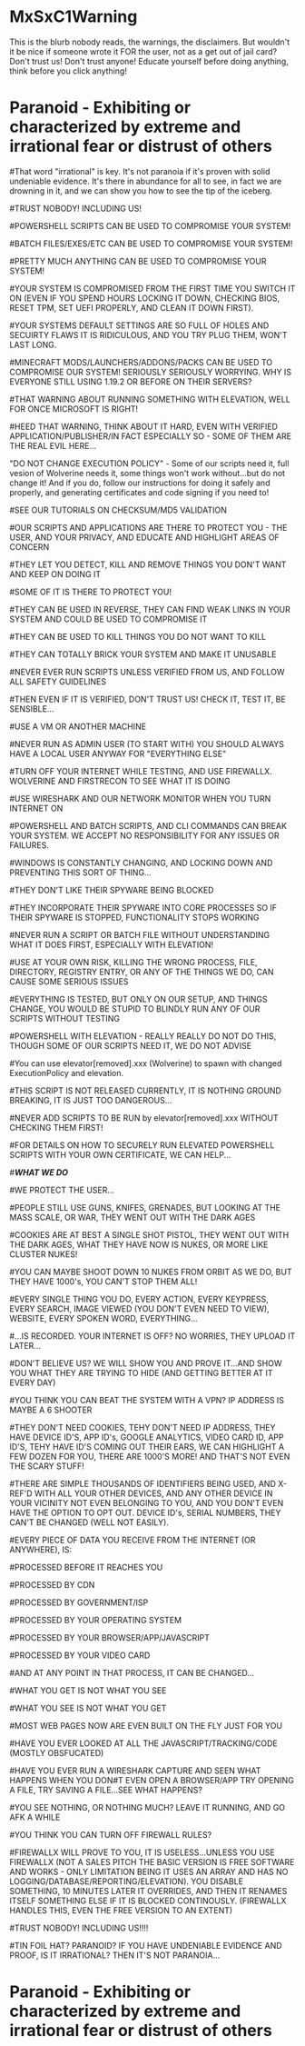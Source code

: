 # MxSxC1Warning
This is the blurb nobody reads, the warnings, the disclaimers. But wouldn't it be nice if someone wrote it FOR the user, not as a get out of jail card? Don't trust us! Don't trust anyone! Educate yourself before doing anything, think before you click anything!

# Paranoid - Exhibiting or characterized by extreme and irrational fear or distrust of others

#That word "irrational" is key. It's not paranoia if it's proven with solid undeniable evidence. It's there in abundance for all to see, in fact we are drowning in it, and we can show you how to see the tip of the iceberg.

#TRUST NOBODY! INCLUDING US!

#POWERSHELL SCRIPTS CAN BE USED TO COMPROMISE YOUR SYSTEM!

#BATCH FILES/EXES/ETC CAN BE USED TO COMPROMISE YOUR SYSTEM!

#PRETTY MUCH ANYTHING CAN BE USED TO COMPROMISE YOUR SYSTEM!

#YOUR SYSTEM IS COMPROMISED FROM THE FIRST TIME YOU SWITCH IT ON (EVEN IF YOU SPEND HOURS LOCKING IT DOWN, CHECKING BIOS, RESET TPM, SET UEFI PROPERLY, AND CLEAN IT DOWN FIRST).

#YOUR SYSTEMS DEFAULT SETTINGS ARE SO FULL OF HOLES AND SECUIRTY FLAWS IT IS RIDICULOUS, AND YOU TRY PLUG THEM, WON'T LAST LONG.

#MINECRAFT MODS/LAUNCHERS/ADDONS/PACKS CAN BE USED TO COMPROMISE OUR SYSTEM! SERIOUSLY SERIOUSLY WORRYING. WHY IS EVERYONE STILL USING 1.19.2 OR BEFORE ON THEIR SERVERS?

#THAT WARNING ABOUT RUNNING SOMETHING WITH ELEVATION, WELL FOR ONCE MICROSOFT IS RIGHT!

#HEED THAT WARNING, THINK ABOUT IT HARD, EVEN WITH VERIFIED APPLICATION/PUBLISHER/IN FACT ESPECIALLY SO - SOME OF THEM ARE THE REAL EVIL HERE...

"DO NOT CHANGE EXECUTION POLICY" - Some of our scripts need it, full vesion of Wolverine needs it, some things won't work without...but do not change it! And if you do, follow our instructions for doing it safely and properly, and generating certificates and code signing if you need to!

#SEE OUR TUTORIALS ON CHECKSUM/MD5 VALIDATION

#OUR SCRIPTS AND APPLICATIONS ARE THERE TO PROTECT YOU - THE USER, AND YOUR PRIVACY, AND EDUCATE AND HIGHLIGHT AREAS OF CONCERN

#THEY LET YOU DETECT, KILL AND REMOVE THINGS YOU DON'T WANT AND KEEP ON DOING IT 

#SOME OF IT IS THERE TO PROTECT YOU!

#THEY CAN BE USED IN REVERSE, THEY CAN FIND WEAK LINKS IN YOUR SYSTEM AND COULD BE USED TO COMPROMISE IT

#THEY CAN BE USED TO KILL THINGS YOU DO NOT WANT TO KILL

#THEY CAN TOTALLY BRICK YOUR SYSTEM AND MAKE IT UNUSABLE

#NEVER EVER RUN SCRIPTS UNLESS VERIFIED FROM US, AND FOLLOW ALL SAFETY GUIDELINES

#THEN EVEN IF IT IS VERIFIED, DON'T TRUST US! CHECK IT, TEST IT, BE SENSIBLE...

#USE A VM OR ANOTHER MACHINE

#NEVER RUN AS ADMIN USER (TO START WITH) YOU SHOULD ALWAYS HAVE A LOCAL USER ANYWAY FOR "EVERYTHING ELSE"

#TURN OFF YOUR INTERNET WHILE TESTING, AND USE FIREWALLX. WOLVERINE AND FIRSTRECON TO SEE WHAT IT IS DOING

#USE WIRESHARK AND OUR NETWORK MONITOR WHEN YOU TURN INTERNET ON

#POWERSHELL AND BATCH SCRIPTS, AND CLI COMMANDS CAN BREAK YOUR SYSTEM. WE ACCEPT NO RESPONSIBILITY FOR ANY ISSUES OR FAILURES.

#WINDOWS IS CONSTANTLY CHANGING, AND LOCKING DOWN AND PREVENTING THIS SORT OF THING...

#THEY DON'T LIKE THEIR SPYWARE BEING BLOCKED

#THEY INCORPORATE THEIR SPYWARE INTO CORE PROCESSES SO IF THEIR SPYWARE IS STOPPED, FUNCTIONALITY STOPS WORKING

#NEVER RUN A SCRIPT OR BATCH FILE WITHOUT UNDERSTANDING WHAT IT DOES FIRST, ESPECIALLY WITH ELEVATION!

#USE AT YOUR OWN RISK, KILLING THE WRONG PROCESS, FILE, DIRECTORY, REGISTRY ENTRY, OR ANY OF THE THINGS WE DO, CAN CAUSE SOME SERIOUS ISSUES

#EVERYTHING IS TESTED, BUT ONLY ON OUR SETUP, AND THINGS CHANGE, YOU WOULD BE STUPID TO BLINDLY RUN ANY OF OUR SCRIPTS WITHOUT TESTING

#POWERSHELL WITH ELEVATION - REALLY REALLY DO NOT DO THIS, THOUGH SOME OF OUR SCRIPTS NEED IT, WE DO NOT ADVISE

#You can use elevator[removed].xxx (Wolverine) to spawn with changed ExecutionPolicy and elevation.

#THIS SCRIPT IS NOT RELEASED CURRENTLY, IT IS NOTHING GROUND BREAKING, IT IS JUST TOO DANGEROUS...

#NEVER ADD SCRIPTS TO BE RUN by elevator[removed].xxx WITHOUT CHECKING THEM FIRST!

#FOR DETAILS ON HOW TO SECURELY RUN ELEVATED POWERSHELL SCRIPTS WITH YOUR OWN CERTIFICATE, WE CAN HELP...

#___WHAT WE DO___

#WE PROTECT THE USER...

#PEOPLE STILL USE GUNS, KNIFES, GRENADES, BUT LOOKING AT THE MASS SCALE, OR WAR, THEY WENT OUT WITH THE DARK AGES

#COOKIES ARE AT BEST A SINGLE SHOT PISTOL, THEY WENT OUT WITH THE DARK AGES, WHAT THEY HAVE NOW IS NUKES, OR MORE LIKE CLUSTER NUKES! 

#YOU CAN MAYBE SHOOT DOWN 10 NUKES FROM ORBIT AS WE DO, BUT THEY HAVE 1000's, YOU CAN'T STOP THEM ALL!

#EVERY SINGLE THING YOU DO, EVERY ACTION, EVERY KEYPRESS, EVERY SEARCH, IMAGE VIEWED (YOU DON'T EVEN NEED TO VIEW), WEBSITE, EVERY SPOKEN WORD, EVERYTHING...

#...IS RECORDED. YOUR INTERNET IS OFF? NO WORRIES, THEY UPLOAD IT LATER...

#DON'T BELIEVE US? WE WILL SHOW YOU AND PROVE IT...AND SHOW YOU WHAT THEY ARE TRYING TO HIDE (AND GETTING BETTER AT IT EVERY DAY)

#YOU THINK YOU CAN BEAT THE SYSTEM WITH A VPN? IP ADDRESS IS MAYBE A 6 SHOOTER

#THEY DON'T NEED COOKIES, TEHY DON'T NEED IP ADDRESS, THEY HAVE DEVICE ID'S, APP ID's, GOOGLE ANALYTICS, VIDEO CARD ID, APP ID'S, TEHY HAVE ID'S COMING OUT THEIR EARS, WE CAN HIGHLIGHT A FEW DOZEN FOR YOU, THERE ARE 1000'S MORE! AND THAT'S NOT EVEN THE SCARY STUFF!

#THERE ARE SIMPLE THOUSANDS OF IDENTIFIERS BEING USED, AND X-REF'D WITH ALL YOUR OTHER DEVICES, AND ANY OTHER DEVICE IN YOUR VICINITY NOT EVEN BELONGING TO YOU, AND YOU DON'T EVEN HAVE THE OPTION TO OPT OUT. DEVICE ID's, SERIAL NUMBERS, THEY CAN'T BE CHANGED (WELL NOT EASILY).

#EVERY PIECE OF DATA YOU RECEIVE FROM THE INTERNET (OR ANYWHERE), IS:

#PROCESSED BEFORE IT REACHES YOU

#PROCESSED BY CDN

#PROCESSED BY GOVERNMENT/ISP

#PROCESSED BY YOUR OPERATING SYSTEM

#PROCESSED BY YOUR BROWSER/APP/JAVASCRIPT

#PROCESSED BY YOUR VIDEO CARD

#AND AT ANY POINT IN THAT PROCESS, IT CAN BE CHANGED...

#WHAT YOU GET IS NOT WHAT YOU SEE

#WHAT YOU SEE IS NOT WHAT YOU GET

#MOST WEB PAGES NOW ARE EVEN BUILT ON THE FLY JUST FOR YOU

#HAVE YOU EVER LOOKED AT ALL THE JAVASCRIPT/TRACKING/CODE (MOSTLY OBSFUCATED)

#HAVE YOU EVER RUN A WIRESHARK CAPTURE AND SEEN WHAT HAPPENS WHEN YOU DON#T EVEN OPEN A BROWSER/APP TRY OPENING A FILE, TRY SAVING A FILE...SEE WHAT HAPPENS?

#YOU SEE NOTHING, OR NOTHING MUCH? LEAVE IT RUNNING, AND GO AFK A WHILE

#YOU THINK YOU CAN TURN OFF FIREWALL RULES?

#FIREWALLX WILL PROVE TO YOU, IT IS USELESS...UNLESS YOU USE FIREWALLX (NOT A SALES PITCH THE BASIC VERSION IS FREE SOFTWARE AND WORKS - ONLY LIMITATION BEING IT USES AN ARRAY AND HAS NO LOGGING/DATABASE/REPORTING/ELEVATION). YOU DISABLE SOMETHING, 10 MINUTES LATER IT OVERRIDES, AND THEN IT RENAMES ITSELF SOMETHING ELSE IF IT IS BLOCKED CONTINOUSLY. (FIREWALLX HANDLES THIS, EVEN THE FREE VERSION TO AN EXTENT)

#TRUST NOBODY! INCLUDING US!!!!

#TIN FOIL HAT? PARANOID? IF YOU HAVE UNDENIABLE EVIDENCE AND PROOF, IS IT IRRATIONAL? THEN IT'S NOT PARANOIA...
# Paranoid - Exhibiting or characterized by extreme and irrational fear or distrust of others

